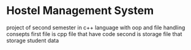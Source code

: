 # Hostel Management System 
project of second semester in c++ language with oop and file handling consepts
first file is cpp file that have code
second is storage file that storage student data 
